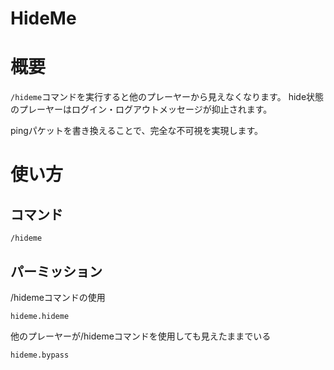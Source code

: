 # HideMe
# 概要
`/hideme`コマンドを実行すると他のプレーヤーから見えなくなります。
hide状態のプレーヤーはログイン・ログアウトメッセージが抑止されます。

pingパケットを書き換えることで、完全な不可視を実現します。

# 使い方
## コマンド
```
/hideme
```

## パーミッション
/hidemeコマンドの使用

```
hideme.hideme
```

他のプレーヤーが/hidemeコマンドを使用しても見えたままでいる

```
hideme.bypass
```